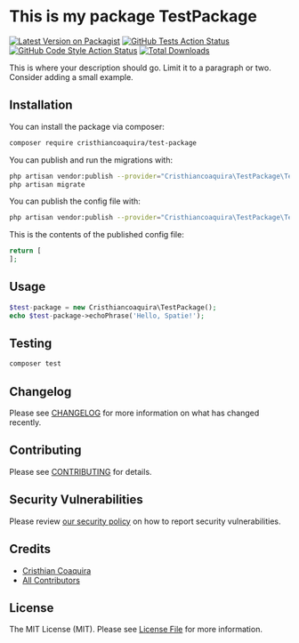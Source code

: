 # This is my package TestPackage

[![Latest Version on Packagist](https://img.shields.io/packagist/v/cristhiancoaquira/test-package.svg?style=flat-square)](https://packagist.org/packages/cristhiancoaquira/test-package)
[![GitHub Tests Action Status](https://img.shields.io/github/workflow/status/cristhiancoaquira/test-package/run-tests?label=tests)](https://github.com/cristhiancoaquira/test-package/actions?query=workflow%3Arun-tests+branch%3Amain)
[![GitHub Code Style Action Status](https://img.shields.io/github/workflow/status/cristhiancoaquira/test-package/Check%20&%20fix%20styling?label=code%20style)](https://github.com/cristhiancoaquira/test-package/actions?query=workflow%3A"Check+%26+fix+styling"+branch%3Amain)
[![Total Downloads](https://img.shields.io/packagist/dt/cristhiancoaquira/test-package.svg?style=flat-square)](https://packagist.org/packages/cristhiancoaquira/test-package)

This is where your description should go. Limit it to a paragraph or two. Consider adding a small example.

## Installation

You can install the package via composer:

```bash
composer require cristhiancoaquira/test-package
```

You can publish and run the migrations with:

```bash
php artisan vendor:publish --provider="Cristhiancoaquira\TestPackage\TestPackageServiceProvider" --tag="test-package-migrations"
php artisan migrate
```

You can publish the config file with:
```bash
php artisan vendor:publish --provider="Cristhiancoaquira\TestPackage\TestPackageServiceProvider" --tag="test-package-config"
```

This is the contents of the published config file:

```php
return [
];
```

## Usage

```php
$test-package = new Cristhiancoaquira\TestPackage();
echo $test-package->echoPhrase('Hello, Spatie!');
```

## Testing

```bash
composer test
```

## Changelog

Please see [CHANGELOG](CHANGELOG.md) for more information on what has changed recently.

## Contributing

Please see [CONTRIBUTING](.github/CONTRIBUTING.md) for details.

## Security Vulnerabilities

Please review [our security policy](../../security/policy) on how to report security vulnerabilities.

## Credits

- [Cristhian Coaquira](https://github.com/CristhianCoaquira)
- [All Contributors](../../contributors)

## License

The MIT License (MIT). Please see [License File](LICENSE.md) for more information.
